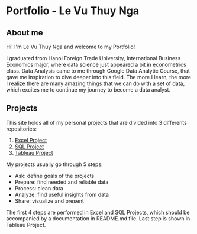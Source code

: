 # Portfolio - Le Vu Thuy Nga

## About me

Hi! I'm Le Vu Thuy Nga and welcome to my Portfolio! 

I graduated from Hanoi Foreign Trade University, International Business Economics major, where data science just appeared a bit in econometrics class.  Data Analysis came to me through Google Data Analytic Course, that gave me inspiration to dive deeper into this field. The more I learn, the more I realize there are many amazing things that we can do with a set of data, which excites me to continue my journey to become a data analyst. 
<br />

## Projects

This site holds all of my personal projects that are divided into 3 differents repositories:
1. [Excel Project](https://github.com/levuthuynga/Excel-Projects)
2. [SQL Project](https://github.com/levuthuynga/SQL-Projects)
3. [Tableau Project](https://github.com/levuthuynga/Tableau-Projects)

My projects usually go through 5 steps:
- Ask: define goals of the projects
- Prepare: find needed and reliable data
- Process: clean data
- Analyze: find useful insights from data
- Share: visualize and present

The first 4 steps are performed in Excel and SQL Projects, which should be accompanied by a documentation in README.md file. Last step is shown in Tableau Project.
